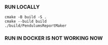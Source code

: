 ### RUN LOCALLY

```
cmake -B build -S .
cmake --build build
./build/PendulumsReportMaker
```

### RUN IN DOCKER IS NOT WORKING NOW
